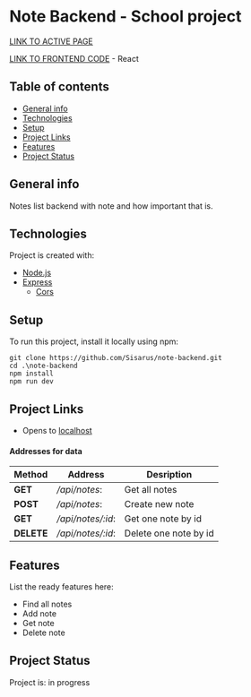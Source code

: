 # Note Backend - School project

[LINK TO ACTIVE PAGE](https://note-render-test.onrender.com/)

[LINK TO FRONTEND CODE](https://github.com/Sisarus/note-frontend) - React

## Table of contents
* [General info](#general-info)
* [Technologies](#technologies)
* [Setup](#setup)
* [Project Links](#project-links)
* [Features](#features)
* [Project Status](#project-status)

## General info
Notes list backend with note and how important that is. 

## Technologies
Project is created with:
* [Node.js](https://nodejs.org/en)
* [Express](https://expressjs.com/)
     - [Cors](https://expressjs.com/en/resources/middleware/cors.html)

## Setup
To run this project, install it locally using npm:
```
git clone https://github.com/Sisarus/note-backend.git
cd .\note-backend
npm install
npm run dev
```

## Project Links

* Opens to [localhost](http://localhost:3001/api/notes)

#### Addresses for data
| Method | Address | Desription |
|------|---------|-------------|
| **GET** | */api/notes*: | Get all notes |
| **POST** | */api/notes*: | Create new note |
| **GET** | */api/notes/:id*: | Get one note by id | 
| **DELETE**| */api/notes/:id*: | Delete one note by id |

## Features
List the ready features here:

 * Find all notes
 * Add note
 * Get note
 * Delete note

## Project Status
Project is: in progress

<!--complete / no longer being worked on. If you are no longer working on it, provide reasons why.

node --inspect index.js


lisää dataa tietokantaan
node mongo.js tietokantasalasana
-->


<!--

npm install eslint --save-dev
npx eslint --init
npm run lint -- --fix


npm test -- tests/note_api.test.js
npm test -- -t 'a specific note is within the returned notes'
npm test -- -t 'notes'
-->
